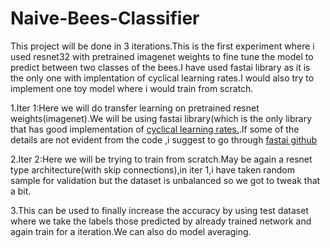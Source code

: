 # Naive-Bees-Classifier
This project will be done in 3 iterations.This is the first experiment where i used resnet32 with pretrained imagenet weights to fine tune the model to predict between two classes of the bees.I have used fastai library as it is the only one with implentation of cyclical learning rates.I would also try to implement one toy model where i would train from scratch.

1.Iter 1:Here we will do transfer learning on pretrained resnet weights(imagenet).We will be using fastai library(which is the only library that has good implementation of [cyclical learning rates.](https://arxiv.org/abs/1506.01186).If some of the details are not evident from the code ,i suggest to go through [fastai github](https://github.com/fastai/fastai/tree/master/fastai)

2.Iter 2:Here we will be trying to train from scratch.May be again a resnet type architecture(with skip connections),in iter 1,i have taken random sample for validation but the dataset is unbalanced so we got to tweak that a bit.

3.This can be used to finally increase the accuracy by using test dataset where we take the labels those predicted by  already trained network and again train for a iteration.We can also do model averaging.
